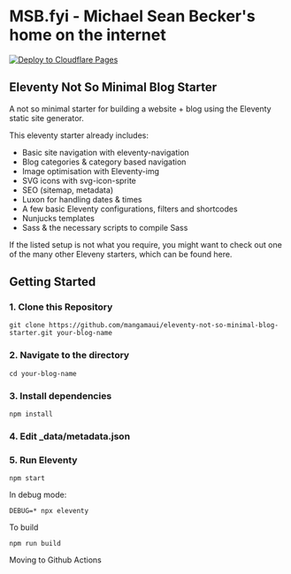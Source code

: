 # MSB.fyi - Michael Sean Becker's home on the internet

[![Deploy to Cloudflare Pages](https://github.com/msbfyi/msb-blog/actions/workflows/publish.yml/badge.svg)](https://github.com/msbfyi/msb-blog/actions/workflows/publish.yml)

## Eleventy Not So Minimal Blog Starter

A not so minimal starter for building a website + blog using the Eleventy static site generator.

This eleventy starter already includes:
- Basic site navigation with eleventy-navigation
- Blog categories & category based navigation
- Image optimisation with Eleventy-img
- SVG icons with svg-icon-sprite
- SEO (sitemap, metadata)
- Luxon for handling dates & times
- A few basic Eleventy configurations, filters and shortcodes
- Nunjucks templates
- Sass & the necessary scripts to compile Sass

If the listed setup is not what you require, you might want to check out one of the many other Eleveny starters, which can be found here.

## Getting Started

### 1. Clone this Repository

```
git clone https://github.com/mangamaui/eleventy-not-so-minimal-blog-starter.git your-blog-name
```

### 2. Navigate to the directory

```
cd your-blog-name
```


### 3. Install dependencies

```
npm install
```

### 4. Edit _data/metadata.json

### 5. Run Eleventy

```
npm start
```

In debug mode:
```
DEBUG=* npx eleventy
```

To build 
```
npm run build
```
Moving to Github Actions